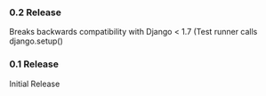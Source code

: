 ### 0.2 Release

Breaks backwards compatibility with Django < 1.7 (Test runner calls django.setup()

### 0.1 Release

Initial Release
